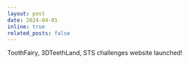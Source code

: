 ```yaml
---
layout: post
date: 2024-04-01
inline: true
related_posts: false
---
```


ToothFairy, 3DTeethLand, STS challenges website launched!
